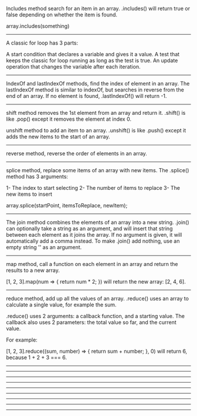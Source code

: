 Includes method search for an item in an array. .includes() will return true or false depending on whether the item is found.

array.includes(something)

*****************************

A classic for loop has 3 parts:

A start condition that declares a variable and gives it a value.
A test that keeps the classic for loop running as long as the test is true.
An update operation that changes the variable after each iteration.

******************************

IndexOf and lastIndexOf methods, find the index of element in an array.
The lastIndexOf method is similar to indexOf, but searches in reverse from the end of an array. If no element is found, .lastIndexOf() will return -1.

*****************************

shift method removes the 1st element from an array and return it. .shift() is like .pop() except it removes the element at index 0.

unshift method to add an item to an array. .unshift() is like .push() except it adds the new items to the start of an array.

*****************************

reverse method, reverse the order of elements in an array.

*****************************

splice method, replace some items of an array with new items.
The .splice() method has 3 arguments:

1- The index to start selecting
2- The number of items to replace
3- The new items to insert

array.splice(startPoint, itemsToReplace, newItem);

*****************************

The join method combines the elements of an array into a new string.
.join() can optionally take a string as an argument, and will insert that string between each element as it joins the array.
If no argument is given, it will automatically add a comma instead. To make .join() add nothing, use an empty string '' as an argument.

*****************************

map method, call a function on each element in an array and return the results to a new array.

[1, 2, 3]​.map(num => {
  return num * 2;
})
will return the new array: [2, 4, 6].

*****************************

reduce method, add up all the values of an array. .reduce() uses an array to calculate a single value, for example the sum.

.reduce() uses 2 arguments: a callback function, and a starting value. The callback also uses 2 parameters: the total value so far, and the current value.

For example:

[1, 2, 3]​.reduce((sum, number) => {
  return sum + number;
}, 0)
will return 6, because 1 + 2 + 3 === 6.

*****************************

*****************************

*****************************


*****************************

*****************************

*****************************


*****************************
*****************************

*****************************
